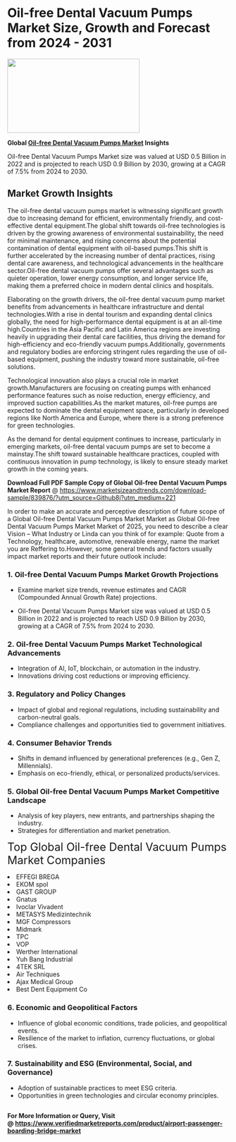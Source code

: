 <H1>Oil-free Dental Vacuum Pumps Market Size, Growth and Forecast from 2024 - 2031</H1><img class="aligncenter size-medium wp-image-584254" src="https://thirdeyenews.in/wp-content/uploads/2024/09/Global-Market-Research-300x168.jpeg" alt="" width="300" height="168" /><p><strong>Global&nbsp;<a href="https://www.marketsizeandtrends.com/download-sample/839876/?utm_source=Github8j?utm_medium=221">Oil-free Dental Vacuum Pumps Market</a> Insights</strong></p><p>Oil-free Dental Vacuum Pumps Market size was valued at USD 0.5 Billion in 2022 and is projected to reach USD 0.9 Billion by 2030, growing at a CAGR of 7.5% from 2024 to 2030.</p><p><h2>Market Growth Insights</h2> <p>The oil-free dental vacuum pumps market is witnessing significant growth due to increasing demand for efficient, environmentally friendly, and cost-effective dental equipment.The global shift towards oil-free technologies is driven by the growing awareness of environmental sustainability, the need for minimal maintenance, and rising concerns about the potential contamination of dental equipment with oil-based pumps.This shift is further accelerated by the increasing number of dental practices, rising dental care awareness, and technological advancements in the healthcare sector.Oil-free dental vacuum pumps offer several advantages such as quieter operation, lower energy consumption, and longer service life, making them a preferred choice in modern dental clinics and hospitals.</p> <p>Elaborating on the growth drivers, the oil-free dental vacuum pump market benefits from advancements in healthcare infrastructure and dental technologies.With a rise in dental tourism and expanding dental clinics globally, the need for high-performance dental equipment is at an all-time high.Countries in the Asia Pacific and Latin America regions are investing heavily in upgrading their dental care facilities, thus driving the demand for high-efficiency and eco-friendly vacuum pumps.Additionally, governments and regulatory bodies are enforcing stringent rules regarding the use of oil-based equipment, pushing the industry toward more sustainable, oil-free solutions.</p> <p>Technological innovation also plays a crucial role in market growth.Manufacturers are focusing on creating pumps with enhanced performance features such as noise reduction, energy efficiency, and improved suction capabilities.As the market matures, oil-free pumps are expected to dominate the dental equipment space, particularly in developed regions like North America and Europe, where there is a strong preference for green technologies.</p> <p>As the demand for dental equipment continues to increase, particularly in emerging markets, oil-free dental vacuum pumps are set to become a mainstay.The shift toward sustainable healthcare practices, coupled with continuous innovation in pump technology, is likely to ensure steady market growth in the coming years.</p> <p><span class=""><strong>Download Full PDF Sample Copy of Global Oil-free Dental Vacuum Pumps Market Report</strong> @ <a href="https://www.marketsizeandtrends.com/download-sample/839876/?utm_source=Github8j?utm_medium=221" target="_blank">https://www.marketsizeandtrends.com/download-sample/839876/?utm_source=Github8j?utm_medium=221</a></span></p><p>In order to make an accurate and perceptive description of future scope of a Global&nbsp;Oil-free Dental Vacuum Pumps Market Market as Global&nbsp;Oil-free Dental Vacuum Pumps Market Market of 2025, you need to describe a clear Vision &ndash; What Industry or Linda can you think of for example: Quote from a Technology, healthcare, automotive, renewable energy, name the market you are Reffering to.However, some general trends and factors usually impact market reports and their future outlook include:</p><h3>1.&nbsp;<strong>Oil-free Dental Vacuum Pumps Market Growth Projections</strong></h3><ul><li>Examine market size trends, revenue estimates and CAGR (Compounded Annual Growth Rate) projections.</li><li><p>Oil-free Dental Vacuum Pumps Market size was valued at USD 0.5 Billion in 2022 and is projected to reach USD 0.9 Billion by 2030, growing at a CAGR of 7.5% from 2024 to 2030.</p></li></ul><h3>2.&nbsp;<strong>Oil-free Dental Vacuum Pumps Market Technological Advancements</strong></h3><ul><li>Integration of AI, IoT, blockchain, or automation in the industry.</li><li>Innovations driving cost reductions or improving efficiency.</li></ul><h3>3.&nbsp;<strong>Regulatory and Policy Changes</strong></h3><ul><li>Impact of global and regional regulations, including sustainability and carbon-neutral goals.</li><li>Compliance challenges and opportunities tied to government initiatives.</li></ul><h3>4.&nbsp;<strong>Consumer Behavior Trends</strong></h3><ul><li>Shifts in demand influenced by generational preferences (e.g., Gen Z, Millennials).</li><li>Emphasis on eco-friendly, ethical, or personalized products/services.</li></ul><h3>5.&nbsp;<strong>Global Oil-free Dental Vacuum Pumps Market Competitive Landscape</strong></h3><ul><li>Analysis of key players, new entrants, and partnerships shaping the industry.</li><li>Strategies for differentiation and market penetration.</li></ul><p data-pm-slice="1 1 []"><span style="color: inherit; font-family: inherit; font-size: 25px;">Top Global Oil-free Dental Vacuum Pumps Market Companies</span></p><div class="" data-test-id=""><p><li>EFFEGI BREGA</li><li> EKOM spol</li><li> GAST GROUP</li><li> Gnatus</li><li> Ivoclar Vivadent</li><li> METASYS Medizintechnik</li><li> MGF Compressors</li><li> Midmark</li><li> TPC</li><li> VOP</li><li> Werther International</li><li> Yuh Bang Industrial</li><li> 4TEK SRL</li><li> Air Techniques</li><li> Ajax Medical Group</li><li> Best Dent Equipment Co</li></p></div><h3>6.&nbsp;<strong>Economic and Geopolitical Factors</strong></h3><ul><li>Influence of global economic conditions, trade policies, and geopolitical events.</li><li>Resilience of the market to inflation, currency fluctuations, or global crises.</li></ul><h3>7.&nbsp;<strong>Sustainability and ESG (Environmental, Social, and Governance)</strong></h3><ul><li>Adoption of sustainable practices to meet ESG criteria.</li><li>Opportunities in green technologies and circular economy principles.</li></ul><h2><strong style="font-size: 14px;">For More Information or Query, Visit @&nbsp;</strong><a style="background-color: #ffffff; font-size: 14px;" href="https://www.marketsizeandtrends.com/report/oil-free-dental-vacuum-pumps-market/" target="_blank">https://www.verifiedmarketreports.com/product/airport-passenger-boarding-bridge-market</a></h2>